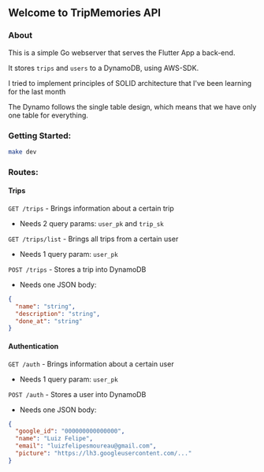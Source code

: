 ## Welcome to TripMemories API

### About

This is a simple Go webserver that serves the Flutter App a back-end.

It stores `trips` and `users` to a DynamoDB, using AWS-SDK.

I tried to implement principles of SOLID architecture that I've been learning for the last month

The Dynamo follows the single table design, which means that we have only one table for everything.

### Getting Started:

```bash
make dev
```

### Routes:

#### Trips

`GET /trips` - Brings information about a certain trip

- Needs 2 query params: `user_pk` and `trip_sk`

`GET /trips/list` - Brings all trips from a certain user

- Needs 1 query param: `user_pk`

`POST /trips` - Stores a trip into DynamoDB

- Needs one JSON body:

```json
{
  "name": "string",
  "description": "string",
  "done_at": "string"
}
```

#### Authentication

`GET /auth` - Brings information about a certain user

- Needs 1 query param: `user_pk`

`POST /auth` - Stores a user into DynamoDB

- Needs one JSON body:

```json
{
  "google_id": "000000000000000",
  "name": "Luiz Felipe",
  "email": "luizfelipesmoureau@gmail.com",
  "picture": "https://lh3.googleusercontent.com/..."
}
```
